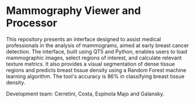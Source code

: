# Mammography Viewer and Processor

This repository presents an interface designed to assist medical professionals in the analysis of mammograms, aimed at early breast cancer detection. The interface, built using QT5 and Python, enables users to load mammographic images, select regions of interest, and calculate relevant texture metrics. It also provides a visual segmentation of dense tissue regions and predicts breast tissue density using a Random Forest machine learning algorithm. The tool's accuracy is 86% in classifying breast tissue density.

Development team: Cerretini, Costa, Espinola Majo and Galansky.
